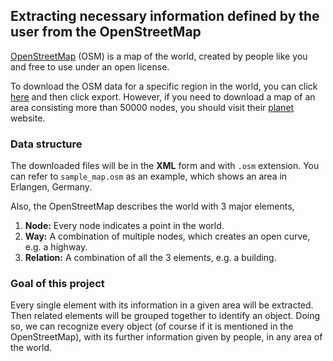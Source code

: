## Extracting necessary information defined by the user from the OpenStreetMap


[OpenStreetMap](https://www.openstreetmap.org/) (OSM) is a map of the world, created by people like you and free to use under an open license.

To download the OSM data for a specific region in the world, you can click [here](https://www.openstreetmap.org/export) and then click export. However, if you need to download a map of an area consisting more than 50000 nodes, you should visit their [planet](https://planet.openstreetmap.org/) website.

### Data structure
The downloaded files will be in the **XML** form and with `.osm` extension. You can refer to `sample_map.osm` as an example, which shows an area in Erlangen, Germany.

Also, the OpenStreetMap describes the world with 3 major elements,
1. **Node:** Every node indicates a point in the world.
2. **Way:** A combination of multiple nodes, which creates an open curve, e.g. a highway.
3. **Relation:** A combination of all the 3 elements, e.g. a building.

### Goal of this project 

Every single element with its information in a given area will be extracted. Then related elements will be grouped together to identify an object. Doing so, we can recognize every object (of course if it is mentioned in the OpenStreetMap), with its further information given by people, in any area of the world.
